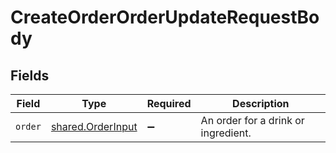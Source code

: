 # CreateOrderOrderUpdateRequestBody


## Fields

| Field                                                  | Type                                                   | Required                                               | Description                                            |
| ------------------------------------------------------ | ------------------------------------------------------ | ------------------------------------------------------ | ------------------------------------------------------ |
| `order`                                                | [shared.OrderInput](../../models/shared/orderinput.md) | :heavy_minus_sign:                                     | An order for a drink or ingredient.                    |